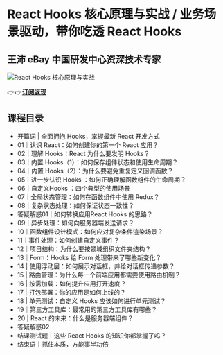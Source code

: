 React Hooks 核心原理与实战 / 业务场景驱动，带你吃透 React Hooks
=============================================

王沛 **eBay 中国研发中心资深技术专家**
------------------------

![React Hooks 核心原理与实战](https://www.geekgay.com/storage/geek/geek_c49bd7e7bccd47258f1790a74696e75f.jpg)  
  
👉👉[**订阅返现**](https://time.geekbang.org/column/intro/100079901?code=DnZg55TlhmOjtMMVovjvz1zPqjEy4SznCmOMVfKDjWc%3D "React Hooks 核心原理与实战")  
  
课程目录
----

  
  
- 开篇词 | 全面拥抱 Hooks，掌握最新 React 开发方式
- 01｜认识 React：如何创建你的第一个 React 应用？
- 02｜理解 Hooks：React 为什么要发明 Hooks？
- 03｜内置 Hooks（1）：如何保存组件状态和使用生命周期？
- 04｜内置 Hooks（2）：为什么要避免重复定义回调函数？
- 05｜进一步认识 Hooks ：如何正确理解函数组件的生命周期？
- 06｜自定义Hooks ：四个典型的使用场景
- 07｜全局状态管理：如何在函数组件中使用 Redux？
- 08｜复杂状态处理：如何保证状态一致性？
- 答疑解惑01｜如何转换应用React Hooks 的思路？
- 09｜异步处理：如何向服务器端发送请求？
- 10｜函数组件设计模式：如何应对复杂条件渲染场景？
- 11｜事件处理：如何创建自定义事件？
- 12｜项目结构：为什么要按领域组织文件夹结构？
- 13｜Form：Hooks 给 Form 处理带来了哪些新变化？
- 14 | 使用浮动层：如何展示对话框，并给对话框传递参数？
- 15 | 路由管理：为什么每一个前端应用都需要使用路由机制？
- 16 | 按需加载：如何提升应用打开速度？
- 17 | 打包部署：你的应用是如何上线的？
- 18 | 单元测试：自定义 Hooks 应该如何进行单元测试？
- 19｜第三方工具库：最常用的第三方工具库有哪些？
- 20 | React 的未来：什么是服务器端组件？
- 答疑解惑02
- 结课测试题｜这些 React Hooks 的知识你都掌握了吗？
- 结束语｜抓住本质，方能事半功倍